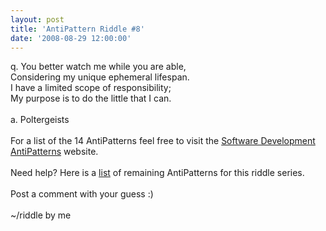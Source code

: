 ```yaml
---
layout: post
title: 'AntiPattern Riddle #8'
date: '2008-08-29 12:00:00'
---
```


q. You better watch me while you are able,<br>Considering my unique ephemeral lifespan.<br>I have a limited scope of responsibility;<br>My purpose is to do the little that I can.<br><br>a. Poltergeists<br><br>For a list of the 14 AntiPatterns feel free to visit the <a href="http://tinyurl.com/6rglxw" target="_blank">Software Development AntiPatterns</a> website.<br><br>Need help? Here is a <a href="http://www.elijahmanor.com/#">list</a> of remaining AntiPatterns for this riddle series.<br><br>Post a comment with your guess :)<br><br>~/riddle by me